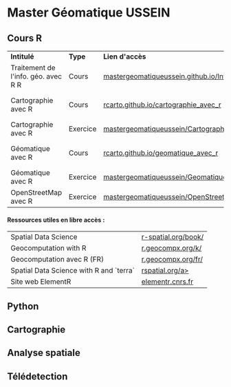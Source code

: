 # Master Géomatique USSEIN 

## Cours R

<table>
  <tr>
    <td><b>Intitulé</b></td>
    <td><b>Type</b></td>
    <td><b>Lien d'accès</b></td>
    <td><b>Auteur(s)</b></td>
  </tr>
  <tr>
    <td>Traitement de l'info. géo. avec R R</a></td>
    <td>Cours</td>
    <td><a href="https://mastergeomatiqueussein.github.io/Intro_geo_avec_R/">mastergeomatiqueussein.github.io/Intro_geo_avec_R</a></td>
    <td>H. Pecout</td>
  </tr>
  <tr>
    <td>Cartographie avec R</td>
    <td>Cours</td>
    <td><a href="https://rcarto.github.io/cartographie_avec_r/">rcarto.github.io/cartographie_avec_r</a></td>
    <td>T. Giraud & H. Pecout</td>
  </tr>
  <tr>
    <td>Cartographie avec R</td>
    <td>Exercice</td>
    <td><a href="https://github.com/mastergeomatiqueussein/Cartographie_avec_R">mastergeomatiqueussein/Cartographie_avec_R</a></td>
    <td>H. Pecout</td>
  </tr>
  <tr>
    <td>Géomatique avec R</td>
    <td>Cours</td>
    <td><a href="https://rcarto.github.io/geomatique_avec_r/">rcarto.github.io/geomatique_avec_r</a></td>
    <td>T. Giraud & H. Pecout</td>
  </tr>
  <tr>
    <td>Géomatique avec R</td>
    <td>Exercice</td>
    <td><a href="https://github.com/mastergeomatiqueussein/Geomatique_avec_R">mastergeomatiqueussein/Geomatique_avec_R</a></td>
    <td>H. Pecout</td>
  </tr>
  <tr>
    <td>OpenStreetMap avec R</td>
    <td>Exercice</td>
    <td><a href="https://github.com/mastergeomatiqueussein/OpenStreetMap_avec_R">mastergeomatiqueussein/OpenStreetMap_avec_R</a></td>
    <td>H. Pecout</td>
  </tr>
</table>

#### Ressources utiles en libre accès :

<table>
  <tr>
    <td>Spatial Data Science</td>
    <td><a href="https://r-spatial.org/book/">r-spatial.org/book/</a></td>
  </tr>
  <tr>
    <td>Geocomputation with R</td>
    <td><a href="https://r.geocompx.org/">r.geocompx.org/k/</a></td>
  </tr>
  <tr>
    <td>Geocomputation avec R (FR)</td>
    <td><a href="https://r.geocompx.org/fr/">r.geocompx.org/fr/</a></td>
  </tr>
  <tr>
    <td>Spatial Data Science with R and `terra`</td>
    <td><a href="https://rspatial.org/index.html">rspatial.org/a></td>
  </tr>
  <tr>
    <td>Site web ElementR</td>
    <td><a href="https://elementr.cnrs.fr/">elementr.cnrs.fr</a></td>
  </tr>
</table>


## Python

## Cartographie

## Analyse spatiale

## Télédetection





